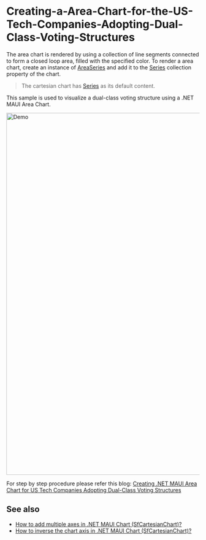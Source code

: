 # Creating-a-Area-Chart-for-the-US-Tech-Companies-Adopting-Dual-Class-Voting-Structures

The area chart is rendered by using a collection of line segments connected to form a closed loop area, filled with the specified color. To render a area chart, create an instance of [AreaSeries](https://help.syncfusion.com/cr/maui/Syncfusion.Maui.Charts.AreaSeries.html?tabs=tabid-1) and add it to the [Series](https://help.syncfusion.com/cr/maui/Syncfusion.Maui.Charts.SfCartesianChart.html#Syncfusion_Maui_Charts_SfCartesianChart_Series) collection property of the chart.

> The cartesian chart has [Series](https://help.syncfusion.com/cr/maui/Syncfusion.Maui.Charts.SfCartesianChart.html#Syncfusion_Maui_Charts_SfCartesianChart_Series) as its default content.

This sample is used to visualize a dual-class voting structure using a .NET MAUI Area Chart.

<img width="944" alt="Demo" src="https://github.com/SyncfusionExamples/Creating-a-Area-Chart-for-the-US-Tech-Companies-Adopting-Dual-Class-Voting-Structures/assets/103025761/77e33191-a317-4090-8012-3c37bd7e6006">

For step by step procedure please refer this blog: [Creating .NET MAUI Area Chart for US Tech Companies Adopting Dual-Class Voting Structures](https://www.syncfusion.com/blogs/post/dotnet-maui-area-chart-visualize-us-companies-adopting-dual-class-voting.aspx)

## See also

* [How to add multiple axes in .NET MAUI Chart (SfCartesianChart)?](https://support.syncfusion.com/kb/article/12287/how-to-add-multiple-axes-in-net-maui-chart-sfcartesianchart)
* [How to inverse the chart axis in .NET MAUI Chart (SfCartesianChart)?](https://support.syncfusion.com/kb/article/12127/how-to-inverse-the-chart-axis-in-net-maui-chart-sfcartesianchart)
